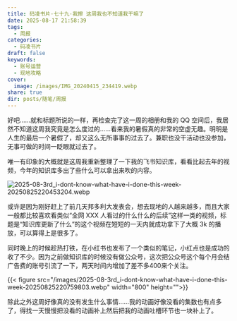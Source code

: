 ```yaml
---
title: 码凌书片·七十九·我擦 这周我也不知道我干嘛了
date: 2025-08-17 21:58:39
tags:
  - 周报
categories:
  - 码凌书片
draft: false
keywords:
  - 账号运营
  - 现地攻略
cover:
  image: /images/IMG_20240415_234419.webp
share: true
dir: posts/随笔/周报
---
```


好吧……就和标题所说的一样，再检查完了这一周的相册和我的 QQ 空间后，我居然不知道这周我究竟是怎么度过的……看来我的暑假真的非常的空虚无趣。明明是人生的最后一个暑假了，却又这么无所事事的过去了。兼职也没干活动也没参加，无事可做的时间一眨眼就过去了。

唯一有印象的大概就是这周我重新整理了一下我的飞书知识库，看看比起去年的视频，今年的知识库多出了些什么可以拿出来吹的内容。

![2025-08-3rd_i-dont-know-what-have-i-done-this-week-20250825220453204.webp](/images/2025-08-3rd_i-dont-know-what-have-i-done-this-week-20250825220453204.webp)

或许是因为刚好赶上了前几天邦多利大发表会，想去现地的人越来越多，而且大家一般都比较喜欢看类似“全网 XXX 人看过的什么什么的后续”这样一类的视频，标题是“知识库更新了什么”的这个视频在短短的一天内就成功拿下了大概 3k 的播放，可以算得上是很多了。

同时晚上的时候趁热打铁，在小红书也发布了一个类似的笔记，小红点也是成功的收了不少。因为之前做知识库的时候没有做公众号，这次把公众号这个每个月会结广告费的账号引流了一下，两天时间内增加了差不多400来个关注。

{{< figure src="/images/2025-08-3rd_i-dont-know-what-have-i-done-this-week-20250825220759803.webp"  width="800" height="">}}

除此之外这周好像真的没有发生什么事情……我的动画好像没看的集数也有点多了，得找一天慢慢把没看的动画补上然后把我的动画吐槽环节也一块补上了。